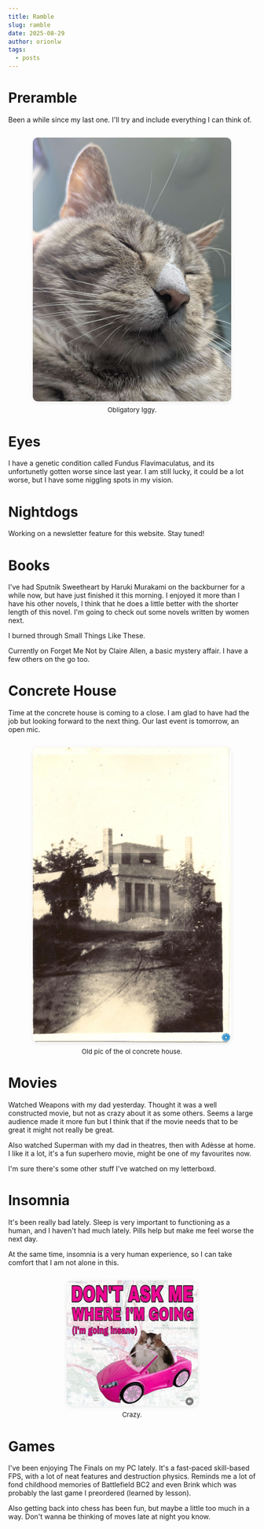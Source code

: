 ```yaml
---
title: Ramble
slug: ramble
date: 2025-08-29
author: orionlw
tags:
  - posts
---
```

# Preramble

Been a while since my last one. I'll try and include everything I can think of.

<div style="text-align:center; margin: 2em 0;">
  <img src="./iggy.jpg" alt="A cat named iggy looking content" style="max-width: 80%; border-radius: 10px; box-shadow: 0 2px 8px rgba(0,0,0,0.08);">
  <div style="font-size:0.95em; color:var(--muted-color); margin-top:0.5em;">Obligatory Iggy.</div>
</div>

# Eyes
I have a genetic condition called Fundus Flavimaculatus, and its unfortunetly gotten worse since last year. I am still lucky, it could be a lot worse, but I have some niggling spots in my vision.

# Nightdogs
Working on a newsletter feature for this website. Stay tuned!

# Books
I've had Sputnik Sweetheart by Haruki Murakami on the backburner for a while now, but have just finished it this morning. I enjoyed it more than I have his other novels, I think that he does a little better with the shorter length of this novel. I'm going to check out some novels written by women next.

I burned through Small Things Like These.

Currently on Forget Me Not by Claire Allen, a basic mystery affair. I have a few others on the go too.

# Concrete House
Time at the concrete house is coming to a close. I am glad to have had the job but looking forward to the next thing. Our last event is tomorrow, an open mic.

<div style="text-align:center; margin: 2em 0;">
  <img src="./concrete.jpg" alt="Charles MacDonald House, old" style="max-width: 80%; border-radius: 10px; box-shadow: 0 2px 8px rgba(0,0,0,0.08);">
  <div style="font-size:0.95em; color:var(--muted-color); margin-top:0.5em;">Old pic of the ol concrete house.</div>
</div>

# Movies

Watched Weapons with my dad yesterday. Thought it was a well constructed movie, but not as crazy about it as some others. Seems a large audience made it more fun but I think that if the movie needs that to be great it might not really be great.

Also watched Superman with my dad in theatres, then with Adèsse at home. I like it a lot, it's a fun superhero movie, might be one of my favourites now.

I'm sure there's some other stuff I've watched on my letterboxd.

# Insomnia

It's been really bad lately. Sleep is very important to functioning as a human, and I haven't had much lately. Pills help but make me feel worse the next day.

At the same time, insomnia is a very human experience, so I can take comfort that I am not alone in this.

<div style="text-align:center; margin: 2em 0;">
  <img src="./insane.png" alt="Insane" style="max-width: 80%; border-radius: 10px; box-shadow: 0 2px 8px rgba(0,0,0,0.08);">
  <div style="font-size:0.95em; color:var(--muted-color); margin-top:0.5em;">Crazy.</div>
</div>

# Games

I've been enjoying The Finals on my PC lately. It's a fast-paced skill-based FPS, with a lot of neat features and destruction physics. Reminds me a lot of fond childhood memories of Battlefield BC2 and even Brink which was probably the last game I preordered (learned by lesson).

Also getting back into chess has been fun, but maybe a little too much in a way. Don't wanna be thinking of moves late at night you know.
